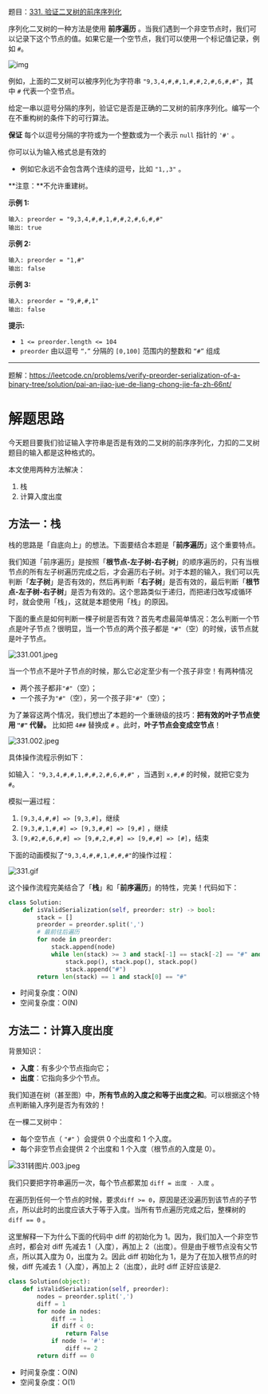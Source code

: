 题目：[331. 验证二叉树的前序序列化](https://leetcode.cn/problems/verify-preorder-serialization-of-a-binary-tree/)

序列化二叉树的一种方法是使用 **前序遍历** 。当我们遇到一个非空节点时，我们可以记录下这个节点的值。如果它是一个空节点，我们可以使用一个标记值记录，例如 `#`。

![img](../../img/pre-tree.jpg)

例如，上面的二叉树可以被序列化为字符串 `"9,3,4,#,#,1,#,#,2,#,6,#,#"`，其中 `#` 代表一个空节点。

给定一串以逗号分隔的序列，验证它是否是正确的二叉树的前序序列化。编写一个在不重构树的条件下的可行算法。

**保证** 每个以逗号分隔的字符或为一个整数或为一个表示 `null` 指针的 `'#'` 。

你可以认为输入格式总是有效的

- 例如它永远不会包含两个连续的逗号，比如 `"1,,3"` 。

**注意：**不允许重建树。

**示例 1:**

```
输入: preorder = "9,3,4,#,#,1,#,#,2,#,6,#,#"
输出: true
```

**示例 2:**

```
输入: preorder = "1,#"
输出: false
```

**示例 3:**

```
输入: preorder = "9,#,#,1"
输出: false
```

**提示:**

- `1 <= preorder.length <= 104`
- `preorder` 由以逗号 `“，”` 分隔的 `[0,100]` 范围内的整数和 `“#”` 组成

---

题解：https://leetcode.cn/problems/verify-preorder-serialization-of-a-binary-tree/solution/pai-an-jiao-jue-de-liang-chong-jie-fa-zh-66nt/

# 解题思路

今天题目要我们验证输入字符串是否是有效的二叉树的前序序列化，力扣的二叉树题目的输入都是这种格式的。

本文使用两种方法解决：

1. 栈
2. 计算入度出度

## 方法一：栈

栈的思路是「自底向上」的想法。下面要结合本题是「**前序遍历**」这个重要特点。

我们知道「前序遍历」是按照「**根节点-左子树-右子树**」的顺序遍历的，只有当根节点的所有左子树遍历完成之后，才会遍历右子树。对于本题的输入，我们可以先判断「**左子树**」是否有效的，然后再判断「**右子树**」是否有效的，最后判断「**根节点-左子树-右子树**」是否为有效的。这个思路类似于递归，而把递归改写成循环时，就会使用「栈」，这就是本题使用「栈」的原因。

下面的重点是如何判断一棵子树是否有效？首先考虑最简单情况：怎么判断一个节点是叶子节点？很明显，当一个节点的两个孩子都是 `"#"`（空）的时候，该节点就是叶子节点。

![331.001.jpeg](../../img/1615514464-BqZzYz-331.001.jpeg)

当一个节点不是叶子节点的时候，那么它必定至少有一个孩子非空！有两种情况

- 两个孩子都非`"#"`（空）；
- 一个孩子为`"#"`（空），另一个孩子非`"#"`（空）；

为了兼容这两个情况，我们想出了本题的一个重磅级的技巧：**把有效的叶子节点使用 `"#"` 代替。** 比如把 `4##` 替换成 `#` 。此时，**叶子节点会变成空节点**！

![331.002.jpeg](../../img/1615514475-eyLemW-331.002.jpeg)

具体操作流程示例如下：

如输入： `"9,3,4,#,#,1,#,#,2,#,6,#,#"` ，当遇到 `x,#,#` 的时候，就把它变为 `#`。

模拟一遍过程：

1. `[9,3,4,#,#] => [9,3,#]`，继续
2. `[9,3,#,1,#,#] => [9,3,#,#] => [9,#]` ，继续
3. `[9,#2,#,6,#,#] => [9,#,2,#,#] => [9,#,#] => [#]`，结束

下面的动画模拟了`"9,3,4,#,#,1,#,#,#"`的操作过程：

![331.gif](../../img/1615551708-uxodPT-331.gif)

这个操作流程完美结合了「**栈**」和「**前序遍历**」的特性，完美！代码如下：

```python
class Solution:
    def isValidSerialization(self, preorder: str) -> bool:
        stack = []
        preorder = preorder.split(',')
        # 最前往后遍历
        for node in preorder:
            stack.append(node)
            while len(stack) >= 3 and stack[-1] == stack[-2] == "#" and stack[-3] != "#":
                stack.pop(), stack.pop(), stack.pop()
                stack.append("#")
        return len(stack) == 1 and stack[0] == "#"
```

- 时间复杂度：O(N)
- 空间复杂度：O(N)

## 方法二：计算入度出度

背景知识：

- **入度**：有多少个节点指向它；
- **出度**：它指向多少个节点。

我们知道在树（甚至图）中，**所有节点的入度之和等于出度之和**。可以根据这个特点判断输入序列是否为有效的！

在一棵二叉树中：

- 每个空节点（ `"#"` ）会提供 0 个出度和 1 个入度。
- 每个非空节点会提供 2 个出度和 1 个入度（根节点的入度是 0）。

![331转图片.003.jpeg](../../img/1615552473-UUReDo-331转图片.003.jpeg)

我们只要把字符串遍历一次，每个节点都累加 `diff = 出度 - 入度` 。

在遍历到任何一个节点的时候，要求`diff >= 0`，原因是还没遍历到该节点的子节点，所以此时的出度应该大于等于入度。当所有节点遍历完成之后，整棵树的 `diff == 0` 。

这里解释一下为什么下面的代码中 diff 的初始化为 1。因为，我们加入一个非空节点时，都会对 diff 先减去 1（入度），再加上 2（出度）。但是由于根节点没有父节点，所以其入度为 0，出度为 2。因此 diff 初始化为 1，是为了在加入根节点的时候，diff 先减去 1（入度），再加上 2（出度），此时 diff 正好应该是2.

```python
class Solution(object):
    def isValidSerialization(self, preorder):
        nodes = preorder.split(',')
        diff = 1
        for node in nodes:
            diff -= 1
            if diff < 0:
                return False
            if node != '#':
                diff += 2
        return diff == 0
```

- 时间复杂度：O(N)
- 空间复杂度：O(1)